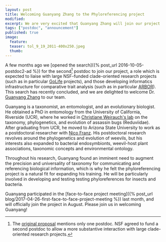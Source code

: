 ```yaml
---
layout: post
title: Welcoming Guanyang Zhang to the Phyloreferencing project
modified:
excerpt: We are very excited that Guanyang Zhang will join our project in August 2017.
tags: ["postdoc", "announcement"]
published: true
image:
  feature:
  teaser: tol_9_19_2011-400x250.jpeg
  thumb:
---
```


A few months ago we [opened the search]({% post_url 2016-10-05-postdoc2-ad %}) for the second[^postdocs]
postdoc to join our project, a role which is expected to liaise with
large NSF-funded clade-oriented research projects (such as in
particular [GoLife] projects), and those developing informatics
infrastructure for comparative trait analysis (such as in particular
[ARBOR]). This search has recently concluded, and we are delighted
to welcome Dr. [Guanyang Zhang] to our team.

Guanyang is a taxonomist, an entomologist, and an evolutionary biologist. He obtained a
PhD in entomology from the University of California, Riverside (UCR),
where he worked in [Christiane Weirauch's lab] on the taxonomy,
phylogenetics, and evolution of assassin bugs (Reduviidae). After
graduating from UCR, he moved to Arizona State University to work as a
postdoctoral researcher with [Nico Franz]. His postdoctoral research
revolves around the phylogenetics and evolution of weevils, but his
interests also expanded to bacterial endosymbionts, weevil-host plant
associations, taxonomic concepts and environmental ontology.

Throughout his research, Guanyang found an imminent need to augment
the precision and universality of taxonomy for communicating and referencing biological information,
which is why he felt the phyloreferencing project is a natural fit for
expanding his training. He will be particularly involved in
developing and testing testing phyloreferences for insects and bacteria.

Guanyang participated in the [face-to-face project meeting]({%
post_url blog/2017-04-26-first-face-to-face-project-meeting %}) last
month, and will officially join the project in August. Please join us
in welcoming Guanyang!

[^postdocs]: The [original proposal](https://dx.doi.org/10.6084/m9.figshare.1401984) mentions only one postdoc. NSF agreed to fund a second postdoc to allow a more substantive interaction with large clade-oriented research projects.

[GoLife]: https://www.nsf.gov/funding/pgm_summ.jsp?pims_id=5129
[ARBOR]: http://arborworkflows.com
[Guanyang Zhang]: http://www.somanyinsects.org
[Nico Franz]: https://sols.asu.edu/people/nico-franz
[Christiane Weirauch's lab]: http://www.entomology.ucr.edu/faculty/Weirauch.html

